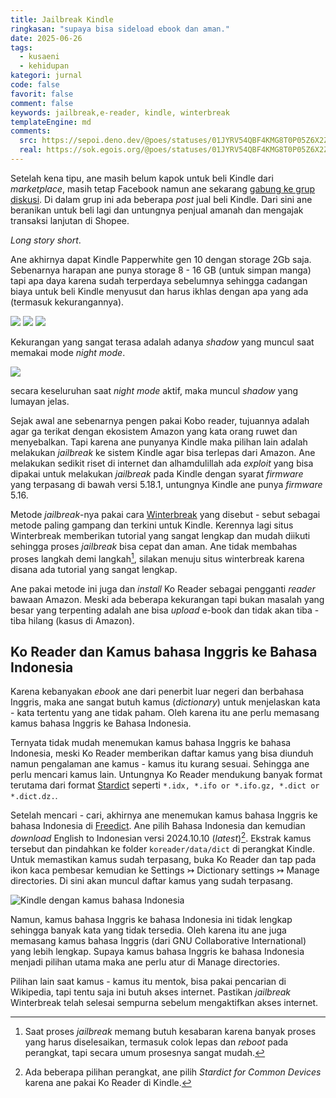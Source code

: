 ```yaml
---
title: Jailbreak Kindle
ringkasan: "supaya bisa sideload ebook dan aman."
date: 2025-06-26
tags:
  - kusaeni
  - kehidupan
kategori: jurnal
code: false
favorit: false
comment: false
keywords: jailbreak,e-reader, kindle, winterbreak
templateEngine: md
comments:
  src: https://sepoi.deno.dev/@poes/statuses/01JYRV54QBF4KMG8T0P05Z6X2Z
  real: https://sok.egois.org/@poes/statuses/01JYRV54QBF4KMG8T0P05Z6X2Z
---
```


Setelah kena tipu, ane masih belum kapok untuk beli Kindle dari _marketplace_, masih tetap Facebook namun ane sekarang [gabung ke grup diskusi](https://www.facebook.com/groups/2673005503023565). Di dalam grup ini ada beberapa _post_ jual beli Kindle. Dari sini ane beranikan untuk beli lagi dan untungnya penjual amanah dan mengajak transaksi lanjutan di Shopee.

_Long story short_.

Ane akhirnya dapat Kindle Papperwhite gen 10 dengan storage 2Gb saja. Sebenarnya harapan ane punya storage 8 - 16 GB (untuk simpan manga) tapi apa daya karena sudah terperdaya sebelumnya sehingga cadangan biaya untuk beli Kindle menyusut dan harus ikhlas dengan apa yang ada (termasuk kekurangannya).

<img src="https://ik.imagekit.io/hjse9uhdjqd/jurnal/kindle/IMG_1466_pGzQh1S4Q.jpeg?updatedAt=1750915358043" />
<img src="https://ik.imagekit.io/hjse9uhdjqd/jurnal/kindle/IMG_1467_QjjBL_Zsc.jpeg?updatedAt=1750915363990" />
<img src="https://ik.imagekit.io/hjse9uhdjqd/jurnal/kindle/IMG_1469_5nedPTtXT.jpeg?updatedAt=1750915354633" />

Kekurangan yang sangat terasa adalah adanya _shadow_ yang muncul saat memakai mode _night mode_.

<img src="https://ik.imagekit.io/hjse9uhdjqd/jurnal/kindle/IMG_1473_WylHV4WXQ.jpeg?updatedAt=1750915362926" />

<p class="sidenote">secara keseluruhan saat <i>night mode</i> aktif, maka muncul <i>shadow</i> yang lumayan jelas.</p>

Sejak awal ane sebenarnya pengen pakai Kobo reader, tujuannya adalah agar ga terikat dengan ekosistem Amazon yang kata orang ruwet dan menyebalkan. Tapi karena ane punyanya Kindle maka pilihan lain adalah melakukan _jailbreak_ ke sistem Kindle agar bisa terlepas dari Amazon. Ane melakukan sedikit riset di internet dan alhamdulillah ada _exploit_ yang bisa dipakai untuk melakukan _jailbreak_ pada Kindle dengan syarat _firmware_ yang terpasang di bawah versi 5.18.1, untungnya Kindle ane punya _firmware_ 5.16.

Metode _jailbreak_-nya pakai cara [Winterbreak](https://kindlemodding.org/jailbreaking/WinterBreak) yang disebut - sebut sebagai metode paling gampang dan terkini untuk Kindle. Kerennya lagi situs Winterbreak memberikan tutorial yang sangat lengkap dan mudah diikuti sehingga proses _jailbreak_ bisa cepat dan aman. Ane tidak membahas proses langkah demi langkah[^1], silakan menuju situs winterbreak karena disana ada tutorial yang sangat lengkap.

Ane pakai metode ini juga dan _install_ Ko Reader sebagai pengganti _reader_ bawaan Amazon. Meski ada beberapa kekurangan tapi bukan masalah yang besar yang terpenting adalah ane bisa _upload_ e-book dan tidak akan tiba - tiba hilang (kasus di Amazon).

## Ko Reader dan Kamus bahasa Inggris ke Bahasa Indonesia

Karena kebanyakan _ebook_ ane dari penerbit luar negeri dan berbahasa Inggris, maka ane sangat butuh kamus (_dictionary_) untuk menjelaskan kata - kata tertentu yang ane tidak paham. Oleh karena itu ane perlu memasang kamus bahasa Inggris ke Bahasa Indonesia.

Ternyata tidak mudah menemukan kamus bahasa Inggris ke bahasa Indonesia, meski Ko Reader memberikan daftar kamus yang bisa diunduh namun pengalaman ane kamus - kamus itu kurang sesuai. Sehingga ane perlu mencari kamus lain. Untungnya Ko Reader mendukung banyak format terutama dari format [Stardict](https://en.wikipedia.org/wiki/StarDict) seperti `*.idx, *.ifo or *.ifo.gz, *.dict or *.dict.dz.`.

Setelah mencari - cari, akhirnya ane menemukan kamus bahasa Inggris ke bahasa Indonesia di [Freedict](https://freedict.org/downloads/). Ane pilih Bahasa Indonesia dan kemudian _download_ English to Indonesian versi 2024.10.10 (_latest_)[^2]. Ekstrak kamus tersebut dan pindahkan ke folder `koreader/data/dict` di perangkat Kindle. Untuk memastikan kamus sudah terpasang, buka Ko Reader dan tap pada ikon kaca pembesar kemudian ke Settings ↣ Dictionary settings ↣ Manage directories. Di sini akan muncul daftar kamus yang sudah terpasang.

![Kindle dengan kamus bahasa Indonesia](https://ik.imagekit.io/hjse9uhdjqd/jurnal/kindle/IMG_1537_3n2bVhpeN.jpeg?updatedAt=1751456181114)

Namun, kamus bahasa Inggris ke bahasa Indonesia ini tidak lengkap sehingga banyak kata yang tidak tersedia. Oleh karena itu ane juga memasang kamus bahasa Inggris (dari GNU Collaborative International) yang lebih lengkap. Supaya kamus bahasa Inggris ke bahasa Indonesia menjadi pilihan utama maka ane perlu atur di Manage directories.

Pilihan lain saat kamus - kamus itu mentok, bisa pakai pencarian di Wikipedia, tapi tentu saja ini butuh akses internet. Pastikan _jailbreak_ Winterbreak telah selesai sempurna sebelum mengaktifkan akses internet.

[^1]: Saat proses _jailbreak_ memang butuh kesabaran karena banyak proses yang harus diselesaikan, termasuk colok lepas dan _reboot_ pada perangkat, tapi secara umum prosesnya sangat mudah.
[^2]: Ada beberapa pilihan perangkat, ane pilih _Stardict for Common Devices_ karena ane pakai Ko Reader di Kindle.
